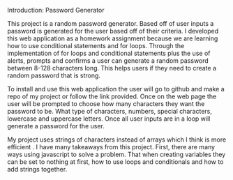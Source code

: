 Introduction: Password Generator

This project is a random password generator. Based off of user inputs a password is generated for the user based off of their criteria. I developed this web application as a homework assignment because we are learning how to use conditional statements and for loops.  Through the implementation of for loops and conditional statements plus the use of alerts, prompts and confirms a user can generate a random password between 8-128 characters long. This helps users if they need to create a random password that is strong.

To install and use this web application the user will go to github and make a repo of my project or follow the link provided. Once on the web page the user will be prompted to choose how many characters they want the password to be. What type of characters, numbers, special characters, lowercase and uppercase letters. Once all user inputs are in a loop will generate a password for the user.

My project uses strings of characters instead of arrays which I think is more efficient . I have many takeaways from this project. First, there are many ways using javascript to solve a problem. That when creating variables they can be set to nothing at first,  how to use loops and conditionals and how to add strings together. 
